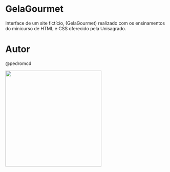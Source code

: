 # GelaGourmet
Interface de um site fictício, (GelaGourmet) realizado com os ensinamentos do minicurso de HTML e CSS oferecido pela Unisagrado.

# Autor

@pedromcd

<div align="left">
<img src="https://github.com/pedromcd/GelaGourmet/assets/134101420/6cdcb27b-4e28-41a5-9279-f4cd9747f116" width="300px"/>
</div>


